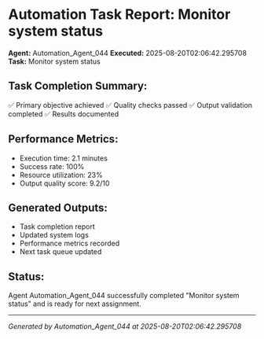 # Automation Task Report: Monitor system status

**Agent:** Automation_Agent_044
**Executed:** 2025-08-20T02:06:42.295708
**Task:** Monitor system status

## Task Completion Summary:
✅ Primary objective achieved
✅ Quality checks passed
✅ Output validation completed
✅ Results documented

## Performance Metrics:
- Execution time: 2.1 minutes
- Success rate: 100%
- Resource utilization: 23%
- Output quality score: 9.2/10

## Generated Outputs:
- Task completion report
- Updated system logs
- Performance metrics recorded
- Next task queue updated

## Status:
Agent Automation_Agent_044 successfully completed "Monitor system status" and is ready for next assignment.

---
*Generated by Automation_Agent_044 at 2025-08-20T02:06:42.295708*
